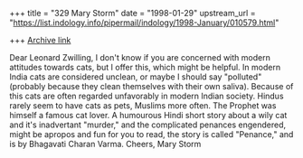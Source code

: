 +++
title = "329 Mary Storm"
date = "1998-01-29"
upstream_url = "https://list.indology.info/pipermail/indology/1998-January/010579.html"

+++
[Archive link](https://list.indology.info/pipermail/indology/1998-January/010579.html)

Dear Leonard Zwilling,
I don't know if you are concerned with modern attitudes towards cats,
but I offer this, which might be helpful.
In modern India cats are considered unclean, or maybe I should say
"polluted" (probably because they clean themselves with their own
saliva). Because of this cats are often regarded unfavorably in modern
Indian society. Hindus rarely seem to have cats as pets, Muslims more
often. The Prophet was himself a famous cat lover.
A humourous Hindi short story about a wily cat and it's inadvertant
"murder," and the complicated penances engendered, might be apropos and
fun for you to read, the story is called "Penance," and is by Bhagavati
Charan Varma.
Cheers,
Mary Storm



